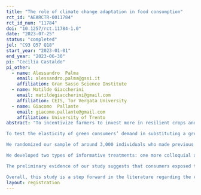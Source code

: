 ```yaml
---
title: "The role of climate change adaptation in food consumption"
rct_id: "AEARCTR-0011784"
rct_id_num: "11784"
doi: "10.1257/rct.11784-1.0"
date: "2023-07-25"
status: "completed"
jel: "C93 Q57 Q18"
start_year: "2023-01-01"
end_year: "2023-06-30"
pi: "Cecilia Castaldo"
pi_other:
  - name: Alessandro  Palma
    email: alessandro.palma@gssi.it
    affiliation: Gran Sasso Science Institute
  - name: Matilde Giaccherini
    email: matildegiaccherini@gmail.com
    affiliation: CEIS, Tor Vergata University
  - name: Giacomo  Pallante
    email: giacomo.pallante@gmail.com
    affiliation: University of Trento
abstract: "To incentivize farmers to invest more in resilient crops and farming technologies to face extreme weather events, a more conscious purchase habit that accounts for the farmers’ ecological production choices is needed. This could be achieved through a higher price premium for food that provides an additional environmental benefit. Therefore, we aim to identify possible channels through which policy measures, such as public information, may influence more adaptable food purchases to climate change.
To test the elasticity of green consumers’ demand in substituting a green product that requires higher inputs in terms of natural resources with a ”greener” one, we conduct a field experiment. We provide green consumers with more information about farmers’ decision to use a more resilient crop that is less productive in the short run but ensures prolonged water-saving capacity in drought circumstances. The experiment focuses on durum wheat cultivars employed to produce pasta. At the time of purchasing, consumers are unaware of the environmental impacts or the ecosystem services supply behind seemingly homogeneous food items, such as pasta made with different cultivars. However, the ancient cultivar Cappelli is able to tolerate high-temperature stress compared to more common and modern durum wheat. 
We randomized our sample of around 3,000 individuals who made previous online purchases in the last three years on the Alce Nero website. Alce Nero is a leading player in terms of sales volume in the Italian organic sector, controlling also a structured network of more than 1,000 producers and processors at the national and international levels.
We developed two types of informative treatments: one more colloquial and one that uses scientific and graphic evidence of the water resource efficiency of the ancient wheat cultivar compared to the modern one. Both treated and controlled groups received by email a discount valid for any purchase only if they accept to answer a small survey on socio-demographic information and their motivation for buying organic food. One of the aims of the survey is to isolate the environmental concern to other possible “non-environmental” confounds, such as taste and health, that may either lead a consumer to buy Cappelli pasta; only the treated groups received the treatment on the front page of the survey. We employ three types of discounts 5%, 10%, and 20% to incentivize survey participation and observe the non-linear effect of price on demand.
The preliminary evidence of our study suggests that consumers exposed to the treatments switch from purchasing pasta made from the modern wheat cultivar to the more adaptive and resilient Cappelli wheat cultivar.
Overall, this study is a step forward in the literature regarding the environmental costs of food. We propose that the price premium for green products should not only reflect the trade-off between productivity and sustainability but also differentiate among those products that safeguard environmental services more effectively than others under conditions of high climate stress while maintaining a productive and resilient performance."
layout: registration
---
```


